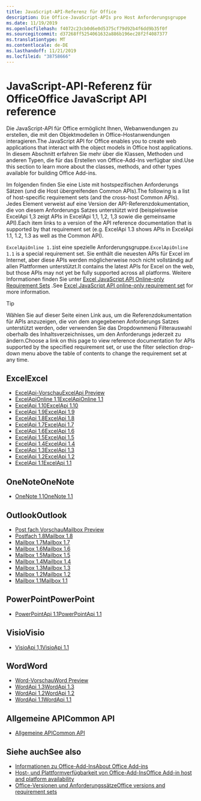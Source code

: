 ```yaml
---
title: JavaScript-API-Referenz für Office
description: Die Office-JavaScript-APIs pro Host Anforderungsgruppe
ms.date: 11/19/2019
ms.openlocfilehash: f4072c23cb0d6e0d5375cf79d92b4f6dd9b35f0f
ms.sourcegitcommit: d37268ff5254061632a886b196ec28f2f4087377
ms.translationtype: MT
ms.contentlocale: de-DE
ms.lasthandoff: 11/21/2019
ms.locfileid: "38758666"
---
```

# <a name="office-javascript-api-reference"></a><span data-ttu-id="f0e4e-103">JavaScript-API-Referenz für Office</span><span class="sxs-lookup"><span data-stu-id="f0e4e-103">Office JavaScript API reference</span></span>

<span data-ttu-id="f0e4e-104">Die JavaScript-API für Office ermöglicht Ihnen, Webanwendungen zu erstellen, die mit den Objektmodellen in Office-Hostanwendungen interagieren.</span><span class="sxs-lookup"><span data-stu-id="f0e4e-104">The JavaScript API for Office enables you to create web applications that interact with the object models in Office host applications.</span></span> <span data-ttu-id="f0e4e-105">In diesem Abschnitt erfahren Sie mehr über die Klassen, Methoden und anderen Typen, die für das Erstellen von Office-Add-Ins verfügbar sind.</span><span class="sxs-lookup"><span data-stu-id="f0e4e-105">Use this section to learn more about the classes, methods, and other types available for building Office Add-ins.</span></span>

<span data-ttu-id="f0e4e-106">Im folgenden finden Sie eine Liste mit hostspezifischen Anforderungs Sätzen (und die Host übergreifenden Common APIs).</span><span class="sxs-lookup"><span data-stu-id="f0e4e-106">The following is a list of host-specific requirement sets (and the cross-host Common APIs).</span></span> <span data-ttu-id="f0e4e-107">Jedes Element verweist auf eine Version der API-Referenzdokumentation, die von diesem Anforderungs Satzes unterstützt wird (beispielsweise ExcelApi 1,3 zeigt APIs in ExcelApi 1,1, 1,2, 1,3 sowie die gemeinsame API).</span><span class="sxs-lookup"><span data-stu-id="f0e4e-107">Each item links to a version of the API reference documentation that is supported by that requirement set (e.g. ExcelApi 1.3 shows APIs in ExcelApi 1.1, 1.2, 1.3 as well as the Common API).</span></span>

<span data-ttu-id="f0e4e-108">`ExcelApiOnline 1.1`ist eine spezielle Anforderungsgruppe.</span><span class="sxs-lookup"><span data-stu-id="f0e4e-108">`ExcelApiOnline 1.1` is a special requirement set.</span></span> <span data-ttu-id="f0e4e-109">Sie enthält die neuesten APIs für Excel im Internet, aber diese APIs werden möglicherweise noch nicht vollständig auf allen Plattformen unterstützt.</span><span class="sxs-lookup"><span data-stu-id="f0e4e-109">It contains the latest APIs for Excel on the web, but those APIs may not yet be fully supported across all platforms.</span></span> <span data-ttu-id="f0e4e-110">Weitere Informationen finden Sie unter [Excel JavaScript API Online-only Requirement Sets](/office/dev/add-ins/reference/requirement-sets/excel-api-online-requirement-set) .</span><span class="sxs-lookup"><span data-stu-id="f0e4e-110">See [Excel JavaScript API online-only requirement set](/office/dev/add-ins/reference/requirement-sets/excel-api-online-requirement-set) for more information.</span></span>

> [!TIP]
> <span data-ttu-id="f0e4e-111">Wählen Sie auf dieser Seite einen Link aus, um die Referenzdokumentation für APIs anzuzeigen, die von dem angegebenen Anforderungs Satzes unterstützt werden, oder verwenden Sie das Dropdownmenü Filterauswahl oberhalb des Inhaltsverzeichnisses, um den Anforderungs jederzeit zu ändern.</span><span class="sxs-lookup"><span data-stu-id="f0e4e-111">Choose a link on this page to view reference documentation for APIs supported by the specified requirement set, or use the filter selection drop-down menu above the table of contents to change the requirement set at any time.</span></span>

## <a name="excel"></a><span data-ttu-id="f0e4e-112">Excel</span><span class="sxs-lookup"><span data-stu-id="f0e4e-112">Excel</span></span>

- [<span data-ttu-id="f0e4e-113">ExcelApi-Vorschau</span><span class="sxs-lookup"><span data-stu-id="f0e4e-113">ExcelApi Preview</span></span>](/javascript/api/excel?view=excel-js-preview)
- [<span data-ttu-id="f0e4e-114">ExcelApiOnline 1,1</span><span class="sxs-lookup"><span data-stu-id="f0e4e-114">ExcelApiOnline 1.1</span></span>](/javascript/api/excel?view=excel-js-online)
- [<span data-ttu-id="f0e4e-115">ExcelApi 1.10</span><span class="sxs-lookup"><span data-stu-id="f0e4e-115">ExcelApi 1.10</span></span>](/javascript/api/excel?view=excel-js-1.10)
- [<span data-ttu-id="f0e4e-116">ExcelApi 1.9</span><span class="sxs-lookup"><span data-stu-id="f0e4e-116">ExcelApi 1.9</span></span>](/javascript/api/excel?view=excel-js-1.9)
- [<span data-ttu-id="f0e4e-117">ExcelApi 1.8</span><span class="sxs-lookup"><span data-stu-id="f0e4e-117">ExcelApi 1.8</span></span>](/javascript/api/excel?view=excel-js-1.8)
- [<span data-ttu-id="f0e4e-118">ExcelApi 1.7</span><span class="sxs-lookup"><span data-stu-id="f0e4e-118">ExcelApi 1.7</span></span>](/javascript/api/excel?view=excel-js-1.7)
- [<span data-ttu-id="f0e4e-119">ExcelApi 1.6</span><span class="sxs-lookup"><span data-stu-id="f0e4e-119">ExcelApi 1.6</span></span>](/javascript/api/excel?view=excel-js-1.6)
- [<span data-ttu-id="f0e4e-120">ExcelApi 1.5</span><span class="sxs-lookup"><span data-stu-id="f0e4e-120">ExcelApi 1.5</span></span>](/javascript/api/excel?view=excel-js-1.5)
- [<span data-ttu-id="f0e4e-121">ExcelApi 1.4</span><span class="sxs-lookup"><span data-stu-id="f0e4e-121">ExcelApi 1.4</span></span>](/javascript/api/excel?view=excel-js-1.4)
- [<span data-ttu-id="f0e4e-122">ExcelApi 1.3</span><span class="sxs-lookup"><span data-stu-id="f0e4e-122">ExcelApi 1.3</span></span>](/javascript/api/excel?view=excel-js-1.3)
- [<span data-ttu-id="f0e4e-123">ExcelApi 1.2</span><span class="sxs-lookup"><span data-stu-id="f0e4e-123">ExcelApi 1.2</span></span>](/javascript/api/excel?view=excel-js-1.2)
- [<span data-ttu-id="f0e4e-124">ExcelApi 1.1</span><span class="sxs-lookup"><span data-stu-id="f0e4e-124">ExcelApi 1.1</span></span>](/javascript/api/excel?view=excel-js-1.1)

## <a name="onenote"></a><span data-ttu-id="f0e4e-125">OneNote</span><span class="sxs-lookup"><span data-stu-id="f0e4e-125">OneNote</span></span>

- [<span data-ttu-id="f0e4e-126">OneNote 1,1</span><span class="sxs-lookup"><span data-stu-id="f0e4e-126">OneNote 1.1</span></span>](/javascript/api/onenote?view=onenote-js-1.1)

## <a name="outlook"></a><span data-ttu-id="f0e4e-127">Outlook</span><span class="sxs-lookup"><span data-stu-id="f0e4e-127">Outlook</span></span>

- [<span data-ttu-id="f0e4e-128">Post fach Vorschau</span><span class="sxs-lookup"><span data-stu-id="f0e4e-128">Mailbox Preview</span></span>](/javascript/api/outlook?view=outlook-js-preview)
- [<span data-ttu-id="f0e4e-129">Postfach 1.8</span><span class="sxs-lookup"><span data-stu-id="f0e4e-129">Mailbox 1.8</span></span>](/javascript/api/outlook?view=outlook-js-1.8)
- [<span data-ttu-id="f0e4e-130">Mailbox 1.7</span><span class="sxs-lookup"><span data-stu-id="f0e4e-130">Mailbox 1.7</span></span>](/javascript/api/outlook?view=outlook-js-1.7)
- [<span data-ttu-id="f0e4e-131">Mailbox 1.6</span><span class="sxs-lookup"><span data-stu-id="f0e4e-131">Mailbox 1.6</span></span>](/javascript/api/outlook?view=outlook-js-1.6)
- [<span data-ttu-id="f0e4e-132">Mailbox 1.5</span><span class="sxs-lookup"><span data-stu-id="f0e4e-132">Mailbox 1.5</span></span>](/javascript/api/outlook?view=outlook-js-1.5)
- [<span data-ttu-id="f0e4e-133">Mailbox 1.4</span><span class="sxs-lookup"><span data-stu-id="f0e4e-133">Mailbox 1.4</span></span>](/javascript/api/outlook?view=outlook-js-1.4)
- [<span data-ttu-id="f0e4e-134">Mailbox 1.3</span><span class="sxs-lookup"><span data-stu-id="f0e4e-134">Mailbox 1.3</span></span>](/javascript/api/outlook?view=outlook-js-1.3)
- [<span data-ttu-id="f0e4e-135">Mailbox 1.2</span><span class="sxs-lookup"><span data-stu-id="f0e4e-135">Mailbox 1.2</span></span>](/javascript/api/outlook?view=outlook-js-1.2)
- [<span data-ttu-id="f0e4e-136">Mailbox 1.1</span><span class="sxs-lookup"><span data-stu-id="f0e4e-136">Mailbox 1.1</span></span>](/javascript/api/outlook?view=outlook-js-1.1)

## <a name="powerpoint"></a><span data-ttu-id="f0e4e-137">PowerPoint</span><span class="sxs-lookup"><span data-stu-id="f0e4e-137">PowerPoint</span></span>

- [<span data-ttu-id="f0e4e-138">PowerPointApi 1.1</span><span class="sxs-lookup"><span data-stu-id="f0e4e-138">PowerPointApi 1.1</span></span>](/javascript/api/powerpoint?view=powerpoint-js-1.1)

## <a name="visio"></a><span data-ttu-id="f0e4e-139">Visio</span><span class="sxs-lookup"><span data-stu-id="f0e4e-139">Visio</span></span>

- [<span data-ttu-id="f0e4e-140">VisioApi 1,1</span><span class="sxs-lookup"><span data-stu-id="f0e4e-140">VisioApi 1.1</span></span>](/javascript/api/visio?view=visio-js-1.1)

## <a name="word"></a><span data-ttu-id="f0e4e-141">Word</span><span class="sxs-lookup"><span data-stu-id="f0e4e-141">Word</span></span>

- [<span data-ttu-id="f0e4e-142">Word-Vorschau</span><span class="sxs-lookup"><span data-stu-id="f0e4e-142">Word Preview</span></span>](/javascript/api/word?view=word-js-preview)
- [<span data-ttu-id="f0e4e-143">WordApi 1.3</span><span class="sxs-lookup"><span data-stu-id="f0e4e-143">WordApi 1.3</span></span>](/javascript/api/word?view=word-js-1.3)
- [<span data-ttu-id="f0e4e-144">WordApi 1.2</span><span class="sxs-lookup"><span data-stu-id="f0e4e-144">WordApi 1.2</span></span>](/javascript/api/word?view=word-js-1.2)
- [<span data-ttu-id="f0e4e-145">WordApi 1.1</span><span class="sxs-lookup"><span data-stu-id="f0e4e-145">WordApi 1.1</span></span>](/javascript/api/word?view=word-js-1.1)

## <a name="common-api"></a><span data-ttu-id="f0e4e-146">Allgemeine API</span><span class="sxs-lookup"><span data-stu-id="f0e4e-146">Common API</span></span>

- [<span data-ttu-id="f0e4e-147">Allgemeine API</span><span class="sxs-lookup"><span data-stu-id="f0e4e-147">Common API</span></span>](/javascript/api/office?view=common-js)

## <a name="see-also"></a><span data-ttu-id="f0e4e-148">Siehe auch</span><span class="sxs-lookup"><span data-stu-id="f0e4e-148">See also</span></span>

- [<span data-ttu-id="f0e4e-149">Informationen zu Office-Add-Ins</span><span class="sxs-lookup"><span data-stu-id="f0e4e-149">About Office Add-ins</span></span>](/office/dev/add-ins/overview)
- [<span data-ttu-id="f0e4e-150">Host- und Plattformverfügbarkeit von Office-Add-Ins</span><span class="sxs-lookup"><span data-stu-id="f0e4e-150">Office Add-in host and platform availability</span></span>](/office/dev/add-ins/overview/office-add-in-availability)
- [<span data-ttu-id="f0e4e-151">Office-Versionen und Anforderungssätze</span><span class="sxs-lookup"><span data-stu-id="f0e4e-151">Office versions and requirement sets</span></span>](/office/dev/add-ins/develop/office-versions-and-requirement-sets)
